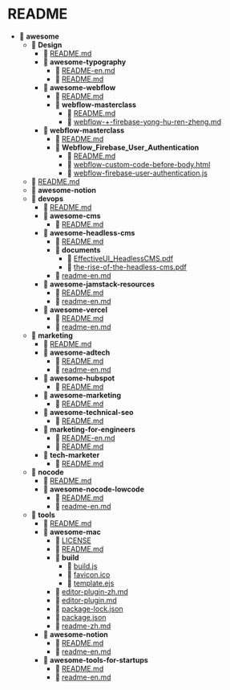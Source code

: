 # README

* 📂 **awesome**
  * 📂 **Design**
    * 📄 [README.md](Design/)
    * 📂 **awesome-typography**
      * 📄 [README-en.md](Design/awesome-typography/README-en.md)
      * 📄 [README.md](Design/awesome-typography/)
    * 📂 **awesome-webflow**
      * 📄 [README.md](Design/awesome-webflow/)
      * 📂 **webflow-masterclass**
        * 📄 [README.md](Design/awesome-webflow/webflow-masterclass/)
        * 📄 [webflow-+-firebase-yong-hu-ren-zheng.md](Design/awesome-webflow/webflow-masterclass/webflow-+-firebase-yong-hu-ren-zheng.md)
    * 📂 **webflow-masterclass**
      * 📄 [README.md](Design/webflow-masterclass/)
      * 📂 **Webflow\_Firebase\_User\_Authentication**
        * 📄 [README.md](Design/webflow-masterclass/Webflow\_Firebase\_User\_Authentication/)
        * 📄 [webflow-custom-code-before-body.html](Design/webflow-masterclass/Webflow\_Firebase\_User\_Authentication/webflow-custom-code-before-body.html)
        * 📄 [webflow-firebase-user-authentication.js](Design/webflow-masterclass/Webflow\_Firebase\_User\_Authentication/webflow-firebase-user-authentication.js)
  * 📄 [README.md](./)
  * 📂 **awesome-notion**
  * 📂 **devops**
    * 📄 [README.md](devops/)
    * 📂 **awesome-cms**
      * 📄 [README.md](devops/awesome-cms/)
    * 📂 **awesome-headless-cms**
      * 📄 [README.md](devops/awesome-headless-cms/)
      * 📂 **documents**
        * 📄 [EffectiveUI\_HeadlessCMS.pdf](devops/awesome-headless-cms/documents/EffectiveUI\_HeadlessCMS.pdf)
        * 📄 [the-rise-of-the-headless-cms.pdf](devops/awesome-headless-cms/documents/the-rise-of-the-headless-cms.pdf)
      * 📄 [readme-en.md](devops/awesome-headless-cms/readme-en.md)
    * 📂 **awesome-jamstack-resources**
      * 📄 [README.md](devops/awesome-jamstack-resources/)
      * 📄 [readme-en.md](devops/awesome-jamstack-resources/readme-en.md)
    * 📂 **awesome-vercel**
      * 📄 [README.md](devops/awesome-vercel/)
      * 📄 [readme-en.md](devops/awesome-vercel/readme-en.md)
  * 📂 **marketing**
    * 📄 [README.md](marketing/)
    * 📂 **awesome-adtech**
      * 📄 [README.md](marketing/awesome-adtech/)
      * 📄 [readme-en.md](marketing/awesome-adtech/readme-en.md)
    * 📂 **awesome-hubspot**
      * 📄 [README.md](marketing/awesome-hubspot/)
    * 📂 **awesome-marketing**
      * 📄 [README.md](marketing/awesome-marketing/)
    * 📂 **awesome-technical-seo**
      * 📄 [README.md](marketing/awesome-technical-seo/)
    * 📂 **marketing-for-engineers**
      * 📄 [README-en.md](marketing/marketing-for-engineers/README-en.md)
      * 📄 [README.md](marketing/marketing-for-engineers/)
    * 📂 **tech-marketer**
      * 📄 [README.md](marketing/tech-marketer/)
  * 📂 **nocode**
    * 📄 [README.md](nocode/)
    * 📂 **awesome-nocode-lowcode**
      * 📄 [README.md](nocode/awesome-nocode-lowcode/)
      * 📄 [readme-en.md](nocode/awesome-nocode-lowcode/readme-en.md)
  * 📂 **tools**
    * 📄 [README.md](tools/)
    * 📂 **awesome-mac**
      * 📄 [LICENSE](tools/awesome-mac/LICENSE/)
      * 📄 [README.md](tools/awesome-mac/)
      * 📂 **build**
        * 📄 [build.js](tools/awesome-mac/build/build.js)
        * 📄 [favicon.ico](tools/awesome-mac/build/favicon.ico)
        * 📄 [template.ejs](tools/awesome-mac/build/template.ejs)
      * 📄 [editor-plugin-zh.md](tools/awesome-mac/editor-plugin-zh.md)
      * 📄 [editor-plugin.md](tools/awesome-mac/editor-plugin.md)
      * 📄 [package-lock.json](tools/awesome-mac/package-lock.json)
      * 📄 [package.json](tools/awesome-mac/package.json)
      * 📄 [readme-zh.md](tools/awesome-mac/readme-zh.md)
    * 📂 **awesome-notion**
      * 📄 [README.md](tools/awesome-notion/)
      * 📄 [readme-en.md](tools/awesome-notion/readme-en.md)
    * 📂 **awesome-tools-for-startups**
      * 📄 [README.md](tools/awesome-tools-for-startups/)
      * 📄 [readme-en.md](tools/awesome-tools-for-startups/readme-en.md)
